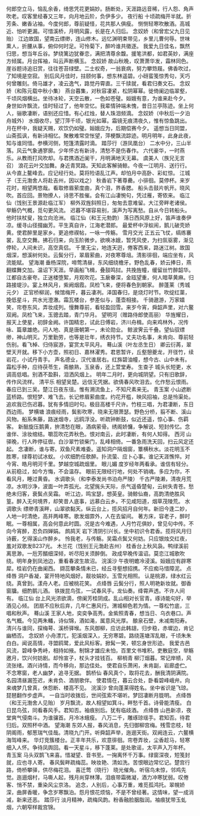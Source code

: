 <!-- { "loadSidebar": true } -->
何郎空立马，恼乱余香，绮思凭花更娟妙。肠断处，天涯路远音稀，行人怨、角声吹老。叹客里经春又三年，向月地云阶，负伊多少。 
夜行船
十顷疏梅开半就。折芳条、嫩香沾袖。今度何郎，尊前疑怪，花共那人俱瘦。 
恻恻轻寒吹散酒。高城近、怕听更漏。可惜溪桥，月明风露，长是在人归后。 
念奴娇（和曾宏父九日见贻）
江边故国，望南云缥缈，连山修木。远忆渊明束带见，乡里儿曹何辱。世味熏人，折腰从事，俯仰何时足。可怜菊下，醉吟谁共徵逐。 
我爱九日佳名，飘然归思，想当年丘谷。梦绕篱边犹眷恋，满把清尊余馥。援笔洪都，如君英妙，满座方倾属。月台挥袖，叫云声断横玉。 
念奴娇
故山秋晚，叹萧萧华发，霜林同色。崖谷题诗追旧赏，往往苍苔绿壁。二士权奇，一翁衰病，努力攀筇屐。佛香吹过，了知境是空寂。 
别后风月佳时，拄颐何事，想东林遥碧。小砑蛮笺惊秀句，天巧何曾雕刻。倚马雄才，凌云逸气，路觉丹霄直。三千牍就，看君归奏文石。 
念奴娇（和陈元载中秋小集）
燕台暮集，对秋容凄紧，松阴幂幂。徙倚阑边临翠壑，千顷风烟横出。坐待冰轮，天空云散，一色如苍璧。姮娥有意，为谁来赴今夕。 
身世如许飘流，佳时轻过了，他年空忆。我辈情钟端未愧，昔日兰亭陈迹。坐上何人，骊歌凄断，语别还应惜。有心红烛，替人珠泪频滴。 
念奴娇（中秋后一夕泊舟城外）
水烟收尽，望汀萍千顷，银光如幂。霜镜无痕清夜久，惟有惊鱼跳出。月在杯中，我疑天赐，欢饮仍如璧。姮娥应为，后期偿赛今夕。 
遥想当日同盟，山斋孤讽，有新诗相忆。聚散难常空怅望，萍梗飘流踪迹。明月明年，此身此夜，知与谁同惜。参横河侧，短篷清露时滴。 
踏莎行（游凤凰台）
二水中分，三山半落。风云气象通寥廓。少年怀古有新诗，清愁不是伤春作。 
六代豪华，一时燕乐。从教雨打风吹却。与君携酒近阑干，月明满地天无幕。 
虞美人（族兄无言召）
浪花云叶交加舞。身近青冥路。天知此客解骑鲸。今夜一江明月、送行行。 
从今直上鳌峰去。应记经行处。莫将险语乱江声。却怕月中高卧、彩虹惊。 
江城子（王元渤舍人将赴吉州，因以戏之）
秋香岩下著尊罍。小徘徊。莫停杯。来岁花时，相望两悠哉。看取修眉萦度曲，真个泪，界香腮。 
船头击鼓片帆开。晓风吹。首应回。景物撩人，诗思不胜催。会有江山凄惋句，凭过雁，寄侬来。 
临江仙（饯别王景源赴临江军）
柳外双旌斜照日，匆匆去意难留。大江旁畔老诸侯。举觞仍气概，觅句更风流。 
迟暮不堪容易别，溪声为写离愁。自从今日转船头。他时扶杖叟，独立向沧洲。 
临江仙（和王元勃韵）
落日西风原上好，笛声谁奏伊凉。缓寻山径掇幽芳。平生真自许，江海老潜郎。 
最爱杯中浮蚁闹，鹅儿破壳娇黄。使君醉里是家乡。更追修禊帖，一咏一传觞。 
雪月交光
正五云飞仗，缟练褰裳，乱空交舞。拂石归来，向玉阶微步。欲唤冰娥，暂凭风使，为扫氛驱雾，渐见停轮，人间未识，高空真侣。 
千里无尘，地连天迥，倦客西来，路迷江树。故国烟深，想溪树何处。云鬓分行，翠眉萦曲，对夜寒尊俎。清影徘徊，端应坐有，风流能赋。 
望海潮
垂杨深院，啼莺清昼，东风细绕檐牙。野色乱春，娇云捧日，燕翻蝶舞交加。温诏下天涯。早画船飞楫，叠鼓鸣挝。共挽旌幢，缓留丝竹醉韶华。 
江都自古豪夸。正迷楼堕絮，月观吹花。玉扆眷深，金瓯望重，何人暗草黄麻。归路接堤沙。宴上林风月，紫阙烟霞。凤检飞来，便将春色到朝家。 
醉蓬莱（秀城元夕）
正官桥柳润，候馆梅开，暮云凄冽。泽国春归，是烧灯时节。吹绽红蕖，挽低星斗，共水光澄澈。霜瓦楼台，参差似与，蓬壶相接。 
千骑遨游，万家嬉笑，帘卷东风，弄妆成列。慢舞尊前，看轻盈回雪。来岁今宵，舜韶声里，对六鳌双阙。凤检飞来，玉骢去踏，青门华月。 
望明河（赠路侍郎使高丽）
华旌耀日，报天上使星，初辞金阙。许国精忠，试此日傅岩，济川舟楫。向来鸡林外，况传咏、篇章雄绝。问人地、真是唐朝第一，未论勋业。 
鲸波霁云千叠。望仙驭缥缈，神山明灭。万里勤劳，也等是壮年，绣衣持节。丈夫功名事，未肯向、尊前轻伤别。看飞棹、归侍宸游，宴赏太平风月。 
蓦山溪（叶左丞生日）
卿云衍苒，翠壁天开就。移下小方壶，照初日、嘉林濯秀。君恩暂许，丘壑憩夔龙，开径竹，续岩花，小试丹青手。 
声名德业，汉代谁居右。红旆碧油幢，想今古、山中未有。霜松手种，应待茯苓生，斋酿熟，玉泉香，还上萱堂寿。 
生查子
城头长短更，水调高低唱。别酒不盈斟，泪洒风烟上。 
明年二月时，更向城阴望。只有旧歌辞，传作风流样。 
清平乐
相望吴楚。远信无凭据。欲倩春风吹泪去。化作愁云恨雨。 
春应已到三吴。楚江日夜东徂。惟有溯流鱼上，不知尺素来无。 
青玉案
小山遮断蓝桥路。恨短梦、难飞去。长记修眉萦曲度。约花开槛，映风招袖，总是怜渠处。 
追欢我已伤迟暮。犹有多情旧时句。极目高楼千尺许。竹枝三唱，为君凄断，东日西边雨。 
梦横塘
浪痕经雨，鬓影吹寒，晓来无限萧瑟。野色分桥，翦不断、溪山风物。船系朱藤，路迷烟寺，远鸥浮没。听疏钟断鼓，似近还遥，惊心事、伤羁客。 
新醅旋压鹅黄，拚清愁在眼，酒病萦骨。绣阁娇慵，争解说、短封传忆。念谁伴、涂妆绾结。嚼蕊吹花弄秋色。恨对南云，此时凄断，有何人知得。 
西河
山驿晚，行人昨停征辔。白沙翠竹锁柴门，乱峰相倚。一番急雨洗天回，扫云风定还起。 
念凄断，谁与寄。双鱼尺素难委。遥知洞户隔烟窗，簟横秋水。淡花明玉不胜寒，绿尊初试冰蚁。 
小欢细酌任欹醉。扑流萤、应卜心事。谁记天涯憔悴。对今宵、皓月明河千里。梦越空城疏烟里。 
眼儿媚
度岁经年两看承。谁信有轻分。从前稳过，如今方悔，不会温存。 
眼前无限经行地，何处不销魂。多应为你，不看风月，睡过黄昏。 
水调歌头（和李泰发尚书泊舟严陵）
千古严陵濑，清夜月荒凉。水明沙净，波面一叶弄孤光。北望旄头天际，杀气遥昏楚甸，云树失青苍。愁绝未归客，衰鬓点吴霜。 
听江边，鸣宝瑟，想英皇。骑鲸仙裔，高韵清绝胜风篁。醉入无何境界，却笑昔人底事，远慕白云乡。不见咸阳道，烟草茂陵荒。 
水调歌头
缥缈青溪畔，山翠欲黏天。纵云台上，揽风招月自何年。新旧今逢二妙，人地一时清绝，高并两峰寒。歌发烟霏外，人在去留间。 
著方床，容老子，醉时眠。一尊相属，高会何意此时圆。况是古今难遇，人月竹花俱妙，曾见句中传。不向今宵醉，忍负四婵娟。 
鹧鸪天
岩下清阴引兴长。坐中初识令君香。揽将风月归诗薮，乞得溪山作醉乡。 
怜我老，与传觞。吴霜点鬓又何妨。只应银烛交红夜，羞对双歌发B237光。 
木兰花（饯别王元渤赴吉州）
桂香台上秋风袅。鸭绿溪前离思渺。一卮芳醑细深倾，听尽阳关须醉倒。 
政成早晚传温诏。莫恋江城歌吹绕。明年身到凤池边，重看春波生故沼。 
浣溪沙
午夜明蟾冷浸溪。姮娥应有辟寒犀。桂岩仍在曲阑西。 
撷蕊攀条情未已，经丘寻壑想招携。不应痴马惜障泥。 
点绛唇
洞户香凝，宴开特地风烟好。靓妆娟妙。玉雪光相照。 
认是桃源，绿水红云绕。真曾到。漾舟人老。应被桃花笑。 
点绛唇
云鬓分行，照人明艳新妆就。御香窗牖。细酌鹅儿酒。 
铁拨昆鸟弦，一试春风手。龙仙奏。绛霄声透。不许人间有。 
临江仙
台上风光浓欲滴，傍阑芳桂阴成。乱山相对长官青。琢诗能句好，举酒见心倾。 
团扇不应秋后弃，几年仁惠风行。渭城柳色若为情。一尊松竹底，三唱和秋声。 
蓦山溪
王家人地，奕奕争高秀。金紫照青春，想当日、乌衣巷口。声名气概。今见两朱轓，诗似锦，酒如渑，属意风光厚。 
酿泉石壁，未减南阳寿。清兴与谁同，探梅萼、溪桥驿堠。东风御柳，应访此韩翃，归步稳，赤墀边，肯记幽栖否。 
念奴娇
小舟漂兀，犯溪烟深入，无穷寒碧。路绕莲塘浑乱眼，千顷朱朱白白。闻说高情，寻盟鸥鹭，爱此风标客。掀髯一笑，顿忘身世形迹。 
我爱古邑风流，碧峰争秀峙，相持如掖。制锦才雄应未怕，百里文书堆积。吏散庭空，举觞邀月，饮兴何妨剧。却怜宣子，杖头才挂钱百。 
柳梢青
柳汀烟暮。常记岸帻，风流张绪。酒兴诗情，而今移向，那边佳处。 
使君自乐萧闲，未肯副，岩廊虚伫。不念寒窗，老人幽梦，追寻无据。 
鹊桥仙
春风真个，取将花去，酬我清阴满院。名园清昼漏签迟，未肯负、酒朋歌伴。 
使君情在，暮云合处，卧看碧峰峨弁。向来魂梦几曾真，休怨断、楼高不见。 
浣溪沙
曾向蓬莱得姓名。坐中省识是飞琼。琵琶翻作步虚声。 
一自当时收拨后，世间弦索不堪听。梦回凄断月胧明。 
点绛唇（和王元渤舍人见贻）
岁月飘流，故人相望如箕斗。畔愁千首。诗骨能清瘦。 
白日昆鸟弦，同看春风手。君知否。袖痕别后。犹有临歧酒。 
点绛唇
山邑新凉，夜堂爽气侵南斗。为谁骧首。月冷冰蛾瘦。 
八万二千，雕琢琼瑶手。君知否。待君归后。双照杯中酒。 
望海潮
东郊人报，春风消息，先归御柳宫梅。残雪恋枝，轻阴阁雨，郁葱瑞气佳哉。清晓九门开。听舜韶声举，迤逦天街。双阙连云，六鳌横海驾峰来。 
华灯竞簇楼台。正丰年共乐，欢意徘徊。帘卷弄妆，尘香趁马，轻寒细入人怀。争待凤舆回。看一天星斗，移下蓬莱。是处歌谣，太平声入万年杯。 
青玉案
马头双鹊飞来喜。惜凝望、音书至。一掬离怀千万事。绿窗深夜，短笺封就，应也寻人寄。 
春风鬓畔疏梅蕊。映妆艳、清如洗。苦恨眼边常忆记。楚宫行路，倚桥攀驿，供尽梅花泪。 
喜迁莺（晓行）
晓光催角。听宿鸟未惊，邻鸡先觉。迤逦烟村，马嘶人起，残月尚穿林薄。泪痕带霜微凝，酒力冲寒犹弱。叹倦客、悄不禁，重染风尘京洛。 
追念，人别后，心事万重，难觅孤鸿托。翠幌娇深，曲屏香暖，争念岁寒飘泊。怨月恨花烦恼，不是不曾经著。这情味，望一成消减，新来还恶。 
踏莎行
淡月精神，疏梅风韵。粉香融脸胭脂润。袖痕犹带玉虬烟，六朝窄样裁宫锦。 
